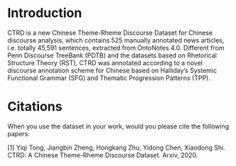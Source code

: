 # Introduction
CTRD is a new Chinese Theme-Rheme Discourse Dataset for Chinese discourse analysis, which contains 525 manually annotated news articles, i.e. totally 45,591 sentences, extracted from OntoNotes 4.0. Different from Penn Discourse TreeBank (PDTB) and the datasets based on Rhetorical Structure Theory (RST), CTRD was annotated according to a novel discourse annotation scheme for Chinese based on Halliday’s Systemic Functional Grammar (SFG) and Thematic Progression Patterns (TPP).
# Citations
When you use the dataset in your work, would you please cite the following papers:

[1] Yiqi Tong, Jiangbin Zheng, Hongkang Zhu, Yidong Chen, Xiaodong Shi. CTRD: A Chinese Theme-Rheme Discourse Dataset. Arxiv, 2020.
